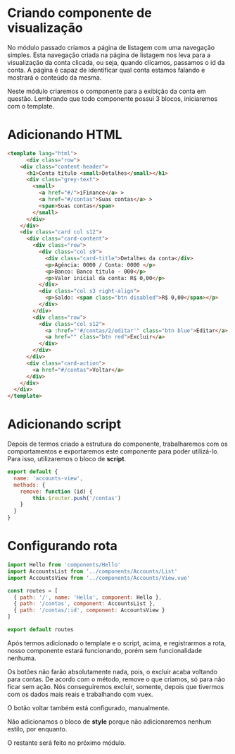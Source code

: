 # Criando componente de visualização

No módulo passado criamos a página de listagem com uma navegação simples. Esta navegação criada na página de listagem nos leva para a visualização da conta clicada, ou seja, quando clicamos, passamos o id da conta. A página é capaz de identificar  qual conta estamos falando e mostrará o conteúdo da mesma.

Neste módulo criaremos o componente para a exibição da conta em questão. Lembrando que todo componente possui 3 blocos, iniciaremos com o template.

# Adicionando HTML

```html
<template lang="html">
      <div class="row">
    <div class="content-header">
      <h1>Conta título <small>Detalhes</small></h1>
      <div class="grey-text">
        <small>
          <a href="#/">iFinance</a> >
          <a href="#/contas">Suas contas</a> >
          <span>Suas contas</span>
        </small>
      </div>
    </div>
    <div class="card col s12">
      <div class="card-content">
        <div class="row">
          <div class="col s9">
            <div class="card-title">Detalhes da conta</div>
            <p>Agência: 0000 / Conta: 0000 </p>
            <p>Banco: Banco título - 000</p>
            <p>Valor inicial da conta: R$ 0,00</p>
          </div>
          <div class="col s3 right-align">
            <p>Saldo: <span class="btn disabled">R$ 0,00</span></p>
          </div>
        </div>
        <div class="row">
          <div class="col s12">
            <a :href="'#/contas/2/editar'" class="btn blue">Editar</a>
            <a href="" class="btn red">Excluir</a>
          </div>
        </div>
      </div>
      <div class="card-action">
        <a href="#/contas">Voltar</a>
      </div>
    </div>
  </div>
</template>
```

# Adicionando script

Depois de termos criado a estrutura do componente, trabalharemos com os comportamentos e exportaremos este componente para poder utilizá-lo. Para isso, utilizaremos o bloco de **script**.

```js
export default {
  name: 'accounts-view',
  methods: {
    remove: function (id) {
        this.$router.push('/contas')
    }
  }
}
```

# Configurando rota

```js
import Hello from 'components/Hello'
import AccountsList from '../components/Accounts/List'
import AccountsView from '../components/Accounts/View.vue'

const routes = [
  { path: '/', name: 'Hello', component: Hello },
  { path: '/contas', component: AccountsList },
  { path: '/contas/:id', component: AccountsView }
]

export default routes
```

Após termos adicionado o template e o script, acima, e  registrarmos a rota, nosso componente estará funcionando, porém sem funcionalidade nenhuma.

Os botões não farão absolutamente nada, pois, o excluir acaba voltando para contas. De acordo com o método, remove o que criamos, só para não ficar sem ação. Nós conseguiremos excluir, somente, depois que tivermos com os dados mais reais e trabalhando com vuex.

O botão voltar também está configurado, manualmente.

Não adicionamos o bloco de **style** porque não adicionaremos nenhum estilo, por enquanto.

O restante será feito no próximo módulo.